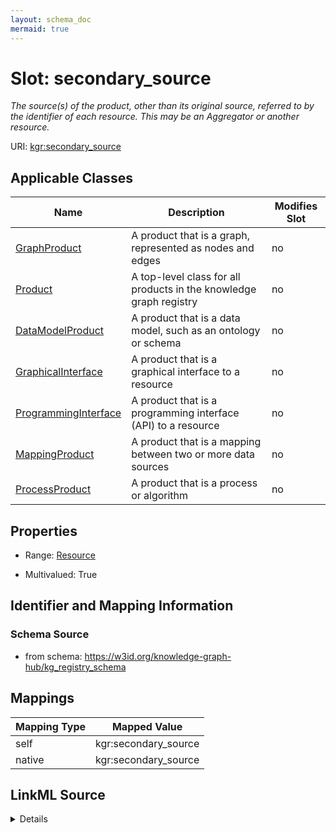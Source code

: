 ```yaml
---
layout: schema_doc
mermaid: true
---
```




# Slot: secondary_source


_The source(s) of the product, other than its original source, referred to by the identifier of each resource. This may be an Aggregator or another resource._





URI: [kgr:secondary_source](https://w3id.org/bridge2ai/data-sheets-schema/secondary_source)



<!-- no inheritance hierarchy -->





## Applicable Classes

| Name | Description | Modifies Slot |
| --- | --- | --- |
| [GraphProduct](GraphProduct.html) | A product that is a graph, represented as nodes and edges |  no  |
| [Product](Product.html) | A top-level class for all products in the knowledge graph registry |  no  |
| [DataModelProduct](DataModelProduct.html) | A product that is a data model, such as an ontology or schema |  no  |
| [GraphicalInterface](GraphicalInterface.html) | A product that is a graphical interface to a resource |  no  |
| [ProgrammingInterface](ProgrammingInterface.html) | A product that is a programming interface (API) to a resource |  no  |
| [MappingProduct](MappingProduct.html) | A product that is a mapping between two or more data sources |  no  |
| [ProcessProduct](ProcessProduct.html) | A product that is a process or algorithm |  no  |







## Properties

* Range: [Resource](Resource.html)

* Multivalued: True





## Identifier and Mapping Information







### Schema Source


* from schema: https://w3id.org/knowledge-graph-hub/kg_registry_schema




## Mappings

| Mapping Type | Mapped Value |
| ---  | ---  |
| self | kgr:secondary_source |
| native | kgr:secondary_source |




## LinkML Source

<details>
```yaml
name: secondary_source
description: The source(s) of the product, other than its original source, referred
  to by the identifier of each resource. This may be an Aggregator or another resource.
from_schema: https://w3id.org/knowledge-graph-hub/kg_registry_schema
rank: 1000
alias: secondary_source
owner: Product
domain_of:
- Product
range: Resource
multivalued: true

```
</details>
